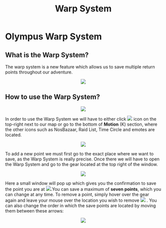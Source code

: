 ﻿---
id: warp-system
slug: warp-system
title: Warp System 
hide_title: true
---

# Olympus Warp System

## What is the Warp System?
The warp system is a new feature which allows us to save multiple return points throughout our adventure.
<p align="center">
<img src="https://imageshack.com/i/po7wAUnmp" /></p>

## How to use the Warp System?

<p align="center">
<img src="https://i.imgur.com/v20oPjF.png" /></p>

In order to use the Warp System we will have to either click ![](https://media.discordapp.net/attachments/959421753703161876/959427777357033512/click.png) icon on the top-right next to our map or go to the bottom of **Motion** (K) section, where the other icons such as NosBazaar, Raid List, Time Circle and emotes are located.

<p align="center">
<img src="https://i.imgur.com/NjqBAqu.png" /></p>

To add a new point we must first go to the exact place where we want to save, as the Warp System is really precise. Once there we will have to open the Warp System and go to the gear located at the top right of the window.

<p align="center">
<img src="https://imageshack.com/i/poBRmEAQp" /></p>

Here a small window will pop up which gives you the confirmation to save the point you are at ![](https://imageshack.com/i/pn6WLTZhp).You can save a maximum of **seven points**, which you can change at any time.
To remove a point, simply hover over the gear again and leave your mouse over the location you wish to remove ![](https://imageshack.com/i/pmn0k87hp) . You can also change the order in which the save points are located by moving them between these arrows:
<p align="center">
<img src="https://imageshack.com/i/poDVFjeap" /></p>